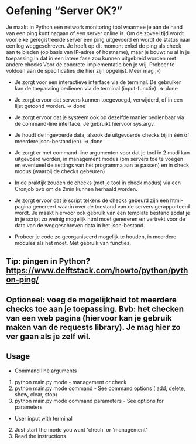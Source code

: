 # Oefening “Server OK?”

Je maakt in Python een network monitoring tool waarmee je aan de hand van een
ping kunt nagaan of een server online is. Om de zoveel tijd wordt voor elke
geregistreerde server een ping uitgevoerd en wordt de status naar een log
weggeschreven.
Je hoeft op dit moment enkel de ping als check aan te bieden (op basis van IP-adres
of hostname), maar je bouwt nu al in je toepassing in dat in een latere fase zou
kunnen uitgebreid worden met andere checks
Voor de concrete-implementatie ben je vrij. Probeer te voldoen aan de specificaties
die hier zijn opgelijst. Meer mag ;-)

- Je zorgt voor een interactieve interface via de terminal. De gebruiker kan de
  toepassing bedienen via de terminal (input-functie). => done

- Je zorgt ervoor dat servers
  kunnen toegevoegd, verwijderd, of in een lijst getoond worden. => done

- Je zorgt ervoor dat je systeem ook op dezelfde manier bedienbaar via de
  command-line interface. Je gebruikt hiervoor sys.argv.

- Je houdt de ingevoerde data, alsook de uitgevoerde checks bij in één of
  meerdere json-bestand(en). => done

- Je zorgt er met command-line argumenten voor dat je tool in 2 modi kan
  uitgevoerd worden, in management modus (om servers toe te voegen en
  eventueel de settings van het programma aan te passen) en in check modus
  (waarbij de checks gebeuren)

- In de praktijk zouden de checks (met je tool in check modus) via een Cronjob
  bvb om de 2min kunnen herhaald worden.

- Je zorgt ervoor dat je script telkens de checks gebeurd zijn een html-pagina
  genereert waarin over de toestand van de servers gerapporteerd wordt. Je
  maakt hiervoor ook gebruik van een template bestand zodat je in je script zo
  weinig mogelijk html moet genereren en vertrekt voor de data van de
  weggeschreven data in het json-bestand.

- Probeer je code zo georganiseerd mogelijk te houden, in meerdere modules als
  het moet. Met gebruik van functies.

## Tip: pingen in Python? https://www.delftstack.com/howto/python/python-ping/

## Optioneel: voeg de mogelijkheid tot meerdere checks toe aan je toepassing. Bvb: het checken van een web pagina (hiervoor kan je gebruik maken van de requests library). Je mag hier zo ver gaan als je zelf wil.

## Usage

- Command line arguments

1. python main.py mode - management or check
1. python main.py mode command - See command options ( add, delete, show, clear, stop)
1. python main.py mode command parameters - See options for parameters

- User input with terminal

2. Just start the mode you want 'chech' or 'management'
3. Read the instructions

